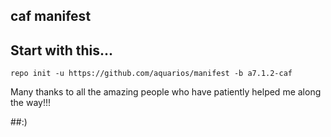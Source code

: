 ## caf manifest

## Start with this...

```
repo init -u https://github.com/aquarios/manifest -b a7.1.2-caf
```

Many thanks to all the amazing people who have patiently helped me along the way!!!

##:)
